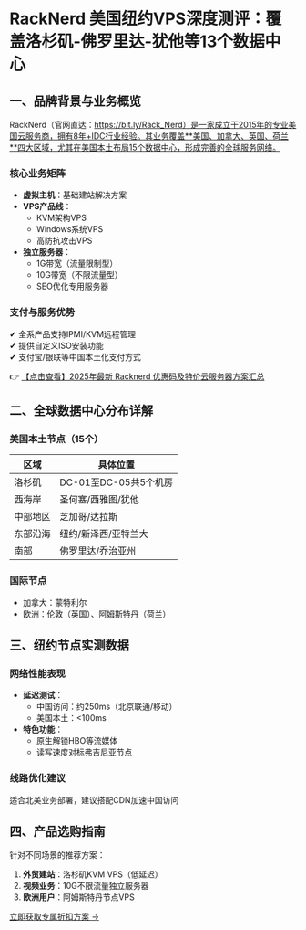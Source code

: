 # RackNerd 美国纽约VPS深度测评：覆盖洛杉矶-佛罗里达-犹他等13个数据中心

## 一、品牌背景与业务概览

RackNerd（官网直达：https://bit.ly/Rack_Nerd）是一家成立于2015年的专业美国云服务商，拥有8年+IDC行业经验。其业务覆盖**美国、加拿大、英国、荷兰**四大区域，尤其在美国本土布局15个数据中心，形成完善的全球服务网络。

### 核心业务矩阵
- **虚拟主机**：基础建站解决方案
- **VPS产品线**：
  - KVM架构VPS
  - Windows系统VPS
  - 高防抗攻击VPS
- **独立服务器**：
  - 1G带宽（流量限制型）
  - 10G带宽（不限流量型）
  - SEO优化专用服务器

### 支付与服务优势
✔ 全系产品支持IPMI/KVM远程管理  
✔ 提供自定义ISO安装功能  
✔ 支付宝/银联等中国本土化支付方式

👉 [【点击查看】2025年最新 Racknerd 优惠码及特价云服务器方案汇总](https://bit.ly/Rack_Nerd)

## 二、全球数据中心分布详解

### 美国本土节点（15个）
| 区域        | 具体位置                 |
|-------------|--------------------------|
| 洛杉矶      | DC-01至DC-05共5个机房   |
| 西海岸      | 圣何塞/西雅图/犹他       |
| 中部地区    | 芝加哥/达拉斯            |
| 东部沿海    | 纽约/新泽西/亚特兰大     |
| 南部        | 佛罗里达/乔治亚州        |

### 国际节点
- 加拿大：蒙特利尔
- 欧洲：伦敦（英国）、阿姆斯特丹（荷兰）

## 三、纽约节点实测数据

### 网络性能表现
- **延迟测试**：
  - 中国访问：约250ms（北京联通/移动）
  - 美国本土：<100ms
- **特色功能**：
  - 原生解锁HBO等流媒体
  - 读写速度对标弗吉尼亚节点

### 线路优化建议
适合北美业务部署，建议搭配CDN加速中国访问

## 四、产品选购指南
针对不同场景的推荐方案：
1. **外贸建站**：洛杉矶KVM VPS（低延迟）
2. **视频业务**：10G不限流量独立服务器
3. **欧洲用户**：阿姆斯特丹节点VPS

[立即获取专属折扣方案 →](https://bit.ly/Rack_Nerd)